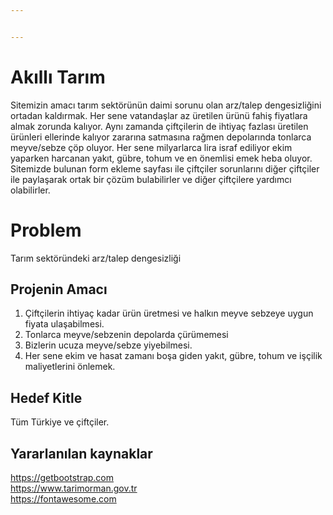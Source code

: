 ```yaml
---


---
```



<h1 id="akıllı-tarım">Akıllı Tarım</h1>
<p>Sitemizin amacı tarım sektörünün daimi sorunu olan arz/talep dengesizliğini ortadan kaldırmak. Her sene vatandaşlar az üretilen ürünü fahiş fiyatlara almak zorunda kalıyor. Aynı zamanda çiftçilerin de ihtiyaç fazlası üretilen ürünleri ellerinde kalıyor zararına satmasına rağmen depolarında tonlarca meyve/sebze çöp oluyor. Her sene milyarlarca lira israf ediliyor ekim yaparken harcanan yakıt, gübre, tohum ve en önemlisi emek heba oluyor. Sitemizde bulunan form ekleme sayfası ile çiftçiler sorunlarını diğer çiftçiler ile paylaşarak ortak bir çözüm bulabilirler ve diğer çiftçilere yardımcı olabilirler.</p>
<h1 id="problem">Problem</h1>
<p>Tarım sektöründeki arz/talep dengesizliği</p>
<h2 id="projenin-amacı">Projenin Amacı</h2>
<ol>
<li>Çiftçilerin ihtiyaç kadar ürün üretmesi ve halkın meyve sebzeye uygun fiyata ulaşabilmesi.</li>
<li>Tonlarca meyve/sebzenin depolarda çürümemesi</li>
<li>Bizlerin ucuza meyve/sebze yiyebilmesi.</li>
<li>Her sene ekim ve hasat zamanı boşa giden yakıt, gübre, tohum ve işçilik maliyetlerini önlemek.</li>
</ol>
<h2 id="hedef-kitle">Hedef Kitle</h2>
<p>Tüm Türkiye ve çiftçiler.</p>
<h2 id="yararlanılan-kaynaklar">Yararlanılan kaynaklar</h2>
<p><a href="https://getbootstrap.com/">https://getbootstrap.com</a><br>
<a href="https://www.tarimorman.gov.tr/">https://www.tarimorman.gov.tr</a><br>
<a href="https://fontawesome.com/">https://fontawesome.com</a></p>

